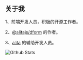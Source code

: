 ## 关于我

1、前端开发人员，积极的开源工作者。

2、[@alitajs/dform](https://github.com/alitajs/DynamicForm) 的作者。

3、[alita](https://github.com/alitajs/alita) 的辅助开发人员。

![Github Stats](https://github-readme-stats.vercel.app/api?username=hang1017&show_icons=true)


<!--
**hang1017/hang1017** is a ✨ _special_ ✨ repository because its `README.md` (this file) appears on your GitHub profile.

Here are some ideas to get you started:

- 🔭 I’m currently working on ...
- 🌱 I’m currently learning ...
- 👯 I’m looking to collaborate on ...
- 🤔 I’m looking for help with ...
- 💬 Ask me about ...
- 📫 How to reach me: ...
- 😄 Pronouns: ...
- ⚡ Fun fact: ...
-->
